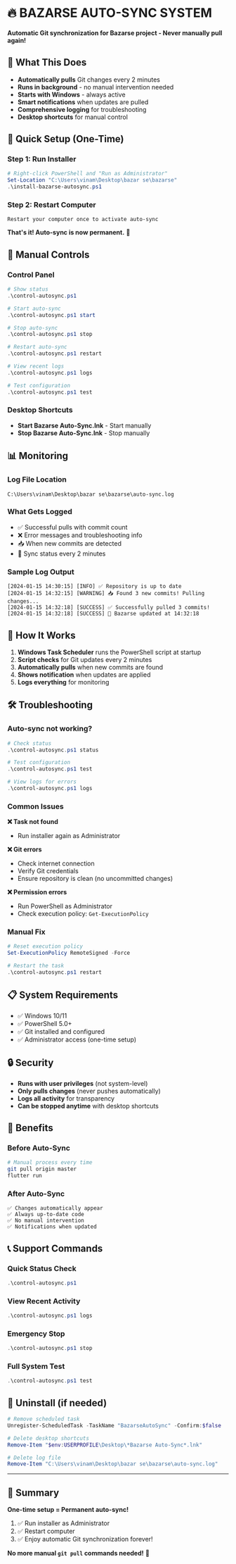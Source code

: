 # 🔥 BAZARSE AUTO-SYNC SYSTEM

**Automatic Git synchronization for Bazarse project - Never manually pull again!**

## 🎯 What This Does

- **Automatically pulls** Git changes every 2 minutes
- **Runs in background** - no manual intervention needed
- **Starts with Windows** - always active
- **Smart notifications** when updates are pulled
- **Comprehensive logging** for troubleshooting
- **Desktop shortcuts** for manual control

## 🚀 Quick Setup (One-Time)

### Step 1: Run Installer
```powershell
# Right-click PowerShell and "Run as Administrator"
Set-Location "C:\Users\vinam\Desktop\bazar se\bazarse"
.\install-bazarse-autosync.ps1
```

### Step 2: Restart Computer
```
Restart your computer once to activate auto-sync
```

**That's it! Auto-sync is now permanent.** 🎉

## 🔧 Manual Controls

### Control Panel
```powershell
# Show status
.\control-autosync.ps1

# Start auto-sync
.\control-autosync.ps1 start

# Stop auto-sync
.\control-autosync.ps1 stop

# Restart auto-sync
.\control-autosync.ps1 restart

# View recent logs
.\control-autosync.ps1 logs

# Test configuration
.\control-autosync.ps1 test
```

### Desktop Shortcuts
- **Start Bazarse Auto-Sync.lnk** - Start manually
- **Stop Bazarse Auto-Sync.lnk** - Stop manually

## 📊 Monitoring

### Log File Location
```
C:\Users\vinam\Desktop\bazar se\bazarse\auto-sync.log
```

### What Gets Logged
- ✅ Successful pulls with commit count
- ❌ Error messages and troubleshooting info
- 📥 When new commits are detected
- 🔄 Sync status every 2 minutes

### Sample Log Output
```
[2024-01-15 14:30:15] [INFO] ✅ Repository is up to date
[2024-01-15 14:32:15] [WARNING] 📥 Found 3 new commits! Pulling changes...
[2024-01-15 14:32:18] [SUCCESS] ✅ Successfully pulled 3 commits!
[2024-01-15 14:32:18] [SUCCESS] 🎉 Bazarse updated at 14:32:18
```

## 🎯 How It Works

1. **Windows Task Scheduler** runs the PowerShell script at startup
2. **Script checks** for Git updates every 2 minutes
3. **Automatically pulls** when new commits are found
4. **Shows notification** when updates are applied
5. **Logs everything** for monitoring

## 🛠️ Troubleshooting

### Auto-sync not working?
```powershell
# Check status
.\control-autosync.ps1 status

# Test configuration
.\control-autosync.ps1 test

# View logs for errors
.\control-autosync.ps1 logs
```

### Common Issues

**❌ Task not found**
- Run installer again as Administrator

**❌ Git errors**
- Check internet connection
- Verify Git credentials
- Ensure repository is clean (no uncommitted changes)

**❌ Permission errors**
- Run PowerShell as Administrator
- Check execution policy: `Get-ExecutionPolicy`

### Manual Fix
```powershell
# Reset execution policy
Set-ExecutionPolicy RemoteSigned -Force

# Restart the task
.\control-autosync.ps1 restart
```

## 📋 System Requirements

- ✅ Windows 10/11
- ✅ PowerShell 5.0+
- ✅ Git installed and configured
- ✅ Administrator access (one-time setup)

## 🔒 Security

- **Runs with user privileges** (not system-level)
- **Only pulls changes** (never pushes automatically)
- **Logs all activity** for transparency
- **Can be stopped anytime** with desktop shortcuts

## 🎉 Benefits

### Before Auto-Sync
```bash
# Manual process every time
git pull origin master
flutter run
```

### After Auto-Sync
```
✅ Changes automatically appear
✅ Always up-to-date code
✅ No manual intervention
✅ Notifications when updated
```

## 📞 Support Commands

### Quick Status Check
```powershell
.\control-autosync.ps1
```

### View Recent Activity
```powershell
.\control-autosync.ps1 logs
```

### Emergency Stop
```powershell
.\control-autosync.ps1 stop
```

### Full System Test
```powershell
.\control-autosync.ps1 test
```

## 🔄 Uninstall (if needed)

```powershell
# Remove scheduled task
Unregister-ScheduledTask -TaskName "BazarseAutoSync" -Confirm:$false

# Delete desktop shortcuts
Remove-Item "$env:USERPROFILE\Desktop\*Bazarse Auto-Sync*.lnk"

# Delete log file
Remove-Item "C:\Users\vinam\Desktop\bazar se\bazarse\auto-sync.log"
```

---

## 🎯 Summary

**One-time setup = Permanent auto-sync!**

1. ✅ Run installer as Administrator
2. ✅ Restart computer
3. ✅ Enjoy automatic Git synchronization forever!

**No more manual `git pull` commands needed!** 🚀
